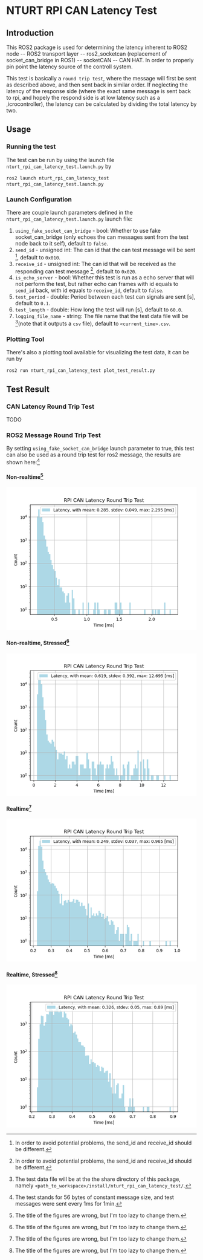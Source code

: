 # NTURT RPI CAN Latency Test

## Introduction

This ROS2 package is used for determining the latency inherent to ROS2 node -- ROS2 transport layer -- ros2_socketcan (replacement of socket_can_bridge in ROS1) -- socketCAN -- CAN HAT. In order to properly pin point the latency source of the controll system.

This test is basically a `round trip test`, where the message will first be sent as described above, and then sent back in similar order. If neglecting the latency of the response side (where the exact same message is sent back to rpi, and hopely the respond side is at low latency such as a ,icrocontroller), the latency can be calculated by dividing the total latency by two.

## Usage

### Running the test

The test can be run by using the launch file `nturt_rpi_can_latency_test.launch.py` by

```bash=
ros2 launch nturt_rpi_can_latency_test nturt_rpi_can_latency_test.launch.py
```

### Launch Configuration

There are couple launch parameters defined in the `nturt_rpi_can_latency_test.launch.py` launch file:

1. `using_fake_socket_can_bridge` - bool: Whether to use fake socket_can_bridge (only echoes the can messages sent from the test node back to it self), default to `false`.
2. `send_id` - unsigned int: The can id that the can test message will be sent [^1], default to `0x010`.
3. `receive_id` - unsigned int: The can id that will be received as the responding can test message [^1], default to `0x020`.
4. `is_echo_server` - bool: Whether this test is run as a echo server that will not perform the test, but rather echo can frames with id equals to `send_id` back, with id equals to `receive_id`, default to `false`.
5. `test_period` - double: Period between each test can signals are sent [s], default to `0.1`.
6. `test_length` - double: How long the test will run [s], default to `60.0`.
7. `logging_file_name` - string: The file name that the test data file will be [^2](note that it outputs a `csv` file), default to `<current_time>.csv`.

[^1]: In order to avoid potential problems, the send_id and receive_id should be different.

[^2]: The test data file will be at the the share directory of this package, namely `<path_to_workspace>/install/nturt_rpi_can_latency_test/`.

### Plotting Tool

There's also a plotting tool available for visualizing the test data, it can be run by

```bash=
ros2 run nturt_rpi_can_latency_test plot_test_result.py
```

## Test Result

### CAN Latency Round Trip Test

TODO

### ROS2 Message Round Trip Test

By setting `using_fake_socket_can_bridge` launch parameter to true, this test can also be used as a round trip test for ros2 message, the results are shown here:[^3]

[^3]: The test stands for 56 bytes of constant message size, and test messages were sent every 1ms for 1min.

#### Non-realtime[^4]

![](doc/message_rtt/non-realtime.png "Non-realtime")

#### Non-realtime, Stressed[^4]

![](doc/message_rtt/non-realtime_stressed.png "Non-realtime, Stressed")

#### Realtime[^4]

![](doc/message_rtt/realtime.png "Realtime")

#### Realtime, Stressed[^4]

![](doc/message_rtt/realtime_stressed.png "Realtime, Stressed")

[^4]: The title of the figures are wrong, but I'm too lazy to change them.
